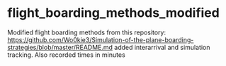 # flight_boarding_methods_modified


Modified flight boarding methods from this repository: https://github.com/Wo0kie3/Simulation-of-the-plane-boarding-strategies/blob/master/README.md added interarrival and simulation tracking. Also recorded times in minutes
